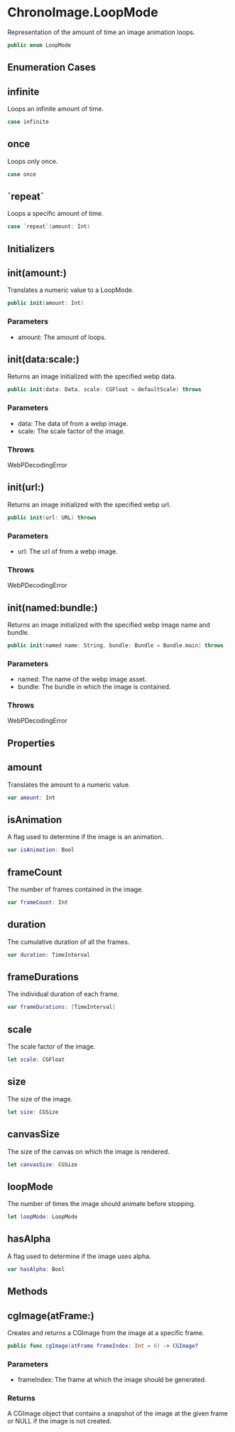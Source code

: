 # ChronoImage.LoopMode

Representation of the amount of time an image animation loops.

``` swift
public enum LoopMode
```

## Enumeration Cases

## infinite

Loops an infinite amount of time.

``` swift
case infinite
```

## once

Loops only once.

``` swift
case once
```

## \`repeat\`

Loops a specific amount of time.

``` swift
case `repeat`(amount: Int)
```

## Initializers

## init(amount:)

Translates a numeric value to a LoopMode.

``` swift
public init(amount: Int)
```

### Parameters

  - amount: The amount of loops.

## init(data:scale:)

Returns an image initialized with the specified webp data.

``` swift
public init(data: Data, scale: CGFloat = defaultScale) throws
```

### Parameters

  - data: The data of from a webp image.
  - scale: The scale factor of the image.

### Throws

WebPDecodingError

## init(url:)

Returns an image initialized with the specified webp url.

``` swift
public init(url: URL) throws
```

### Parameters

  - url: The url of from a webp image.

### Throws

WebPDecodingError

## init(named:bundle:)

Returns an image initialized with the specified webp image name and bundle.

``` swift
public init(named name: String, bundle: Bundle = Bundle.main) throws
```

### Parameters

  - named: The name of the webp image asset.
  - bundle: The bundle in which the image is contained.

### Throws

WebPDecodingError

## Properties

## amount

Translates the amount to a numeric value.

``` swift
var amount: Int
```

## isAnimation

A flag used to determine if the image is an animation.

``` swift
var isAnimation: Bool
```

## frameCount

The number of frames contained in the image.

``` swift
var frameCount: Int
```

## duration

The cumulative duration of all the frames.

``` swift
var duration: TimeInterval
```

## frameDurations

The individual duration of each frame.

``` swift
var frameDurations: [TimeInterval]
```

## scale

The scale factor of the image.

``` swift
let scale: CGFloat
```

## size

The size of the image.

``` swift
let size: CGSize
```

## canvasSize

The size of the canvas on which the image is rendered.

``` swift
let canvasSize: CGSize
```

## loopMode

The number of times the image should animate before stopping.

``` swift
let loopMode: LoopMode
```

## hasAlpha

A flag used to determine if the image uses alpha.

``` swift
var hasAlpha: Bool
```

## Methods

## cgImage(atFrame:)

Creates and returns a CGImage from the image at a specific frame.

``` swift
public func cgImage(atFrame frameIndex: Int = 0) -> CGImage?
```

### Parameters

  - frameIndex: The frame at which the image should be generated.

### Returns

A CGImage object that contains a snapshot of the image at the given frame or NULL if the image is not created.

